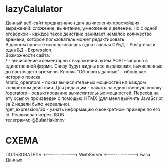 # lazyCalulator
Данный веб-сайт предназначен для вычисления простейших выражений: сложение, вычитание, умножение и деление. Но с одной оговоркой - каждое такое действие занимает немалое количество времени, которое пользователь может редактировать. <br>
В данном проекте использовалась одна главная СУБД - Postgresql и одна БД - Expression.<br>
Возможности сайта:<br>
/ - вычисление элементарных выражений путем POST-запроса в единственной форме. Снизу будут видны все выражения, вычисленные до настоящего времени. Кнопка "Обновить данные" - обновляет историю поиска.<br>
/static_operators - показ вычислительных мощностей на каждом конкретном действии. Для редакции - нажать на единственную кнопку.<br>
/operators - редактирование вычислительных мощностей. Переход на эту ссылку произведен с помощью HTMX (для меня выйчить JavaScript за 2 недели было нереально).<br>
/get_expression/:id - узнать информацию о конкретном примере по его Id. Реализован через JSON.<br>
телеграмм: @BulatHakimov

СХЕМА
===

ПОЛЬЗОВАТЕЛЬ <----- ------> WebServer <----- ------> База Данных
